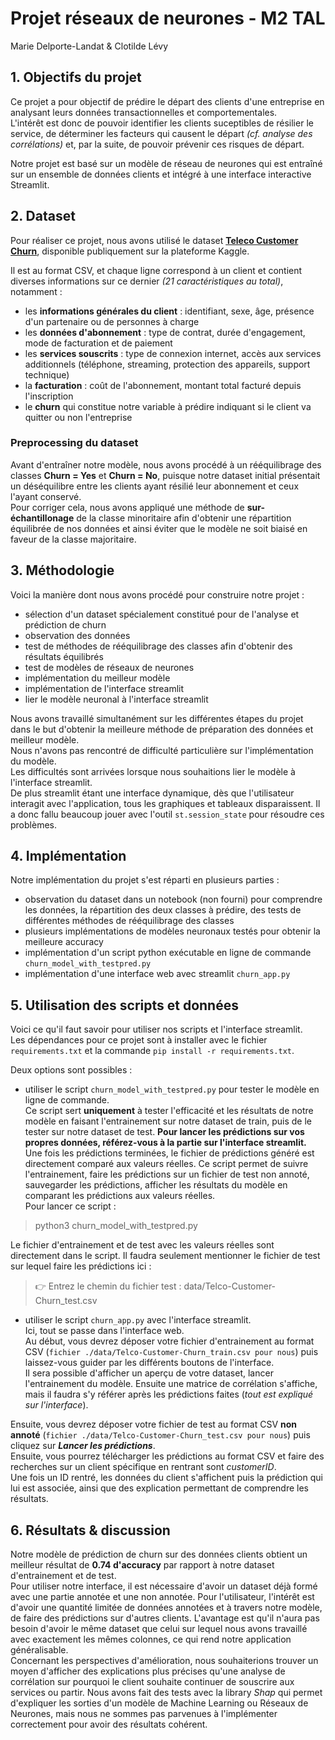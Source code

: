 # Projet réseaux de neurones - M2 TAL  
Marie Delporte-Landat & Clotilde Lévy

## 1. Objectifs du projet  
Ce projet a pour objectif de prédire le départ des clients d'une entreprise en analysant leurs données transactionnelles et comportementales.  
L'intérêt est donc de pouvoir identifier les clients suceptibles de résilier le service, de déterminer les facteurs qui causent le départ _(cf. analyse des corrélations)_ et, par la suite, de pouvoir prévenir ces risques de départ.  

Notre projet est basé sur un modèle de réseau de neurones qui est entraîné sur un ensemble de données clients et intégré à une interface interactive Streamlit. 

## 2. Dataset
Pour réaliser ce projet, nous avons utilisé le dataset [**Teleco Customer Churn**](https://www.kaggle.com/datasets/blastchar/telco-customer-churn), disponible publiquement sur la plateforme Kaggle.

Il est au format CSV, et chaque ligne correspond à un client et contient diverses informations sur ce dernier _(21 caractéristiques au total)_, notamment :  
- les **informations générales du client** : identifiant, sexe, âge, présence d'un partenaire ou de personnes à charge  
- les **données d'abonnement** : type de contrat, durée d'engagement, mode de facturation et de paiement  
- les **services souscrits** : type de connexion internet, accès aux services additionnels (téléphone, streaming, protection des appareils, support technique)  
- la **facturation** : coût de l'abonnement, montant total facturé depuis l'inscription  
- le **churn** qui constitue notre variable à prédire indiquant si le client va quitter ou non l'entreprise  

### Preprocessing du dataset
Avant d'entraîner notre modèle, nous avons procédé à un rééquilibrage des classes **Churn = Yes** et **Churn = No**, puisque notre dataset initial présentait un déséquilibre entre les clients ayant résilié leur abonnement et ceux l'ayant conservé.  
Pour corriger cela, nous avons appliqué une méthode de **sur-échantillonage** de la classe minoritaire afin d'obtenir une répartition équilibrée de nos données et ainsi éviter que le modèle ne soit biaisé en faveur de la classe majoritaire.  


## 3. Méthodologie
Voici la manière dont nous avons procédé pour construire notre projet :  
- sélection d'un dataset spécialement constitué pour de l'analyse et prédiction de churn
- observation des données
- test de méthodes de rééquilibrage des classes afin d'obtenir des résultats équilibrés
- test de modèles de réseaux de neurones
- implémentation du meilleur modèle
- implémentation de l'interface streamlit
- lier le modèle neuronal à l'interface streamlit  

Nous avons travaillé simultanément sur les différentes étapes du projet dans le but d'obtenir la meilleure méthode de préparation des données et meilleur modèle.  
Nous n'avons pas rencontré de difficulté particulière sur l'implémentation du modèle.  
Les difficultés sont arrivées lorsque nous souhaitions lier le modèle à l'interface streamlit.  
De plus streamlit étant une interface dynamique, dès que l'utilisateur interagit avec l'application, tous les graphiques et tableaux disparaissent. Il a donc fallu beaucoup jouer avec l'outil ```st.session_state``` pour résoudre ces problèmes.  



## 4. Implémentation
Notre implémentation du projet s'est réparti en plusieurs parties :  
- observation du dataset dans un notebook (non fourni) pour comprendre les données, la répartition des deux classes à prédire, des tests de différentes méthodes de rééquilibrage des classes
- plusieurs implémentations de modèles neuronaux testés pour obtenir la meilleure accuracy
- implémentation d'un script python exécutable en ligne de commande ```churn_model_with_testpred.py```
- implémentation d'une interface web avec streamlit ```churn_app.py```


## 5. Utilisation des scripts et données
Voici ce qu'il faut savoir pour utiliser nos scripts et l'interface streamlit.  
Les dépendances pour ce projet sont à installer avec le fichier ```requirements.txt``` et la commande ```pip install -r requirements.txt```.  


Deux options sont possibles :  

- utiliser le script ```churn_model_with_testpred.py``` pour tester le modèle en ligne de commande.  
Ce script sert **uniquement** à tester l'efficacité et les résultats de notre modèle en faisant l'entrainement sur notre dataset de train, puis de le tester sur notre dataset de test. **Pour lancer les prédictions sur vos propres données, référez-vous à la partie sur l'interface streamlit.** Une fois les prédictions terminées, le fichier de prédictions généré est directement comparé aux valeurs réelles. Ce script permet de suivre l'entrainement, faire les prédictions sur un fichier de test non annoté, sauvegarder les prédictions, afficher les résultats du modèle en comparant les prédictions aux valeurs réelles.  
Pour lancer ce script : 
> python3 churn_model_with_testpred.py   

Le fichier d'entrainement et de test avec les valeurs réelles sont directement dans le script. Il faudra seulement mentionner le fichier de test sur lequel faire les prédictions ici :  

>  👉 Entrez le chemin du fichier test : data/Telco-Customer-Churn_test.csv  

- utiliser le script ```churn_app.py``` avec l'interface streamlit.  
Ici, tout se passe dans l'interface web.  
Au début, vous devrez déposer votre fichier d'entrainement au format CSV (```fichier ./data/Telco-Customer-Churn_train.csv pour nous```) puis laissez-vous guider par les différents boutons de l'interface.  
Il sera possible d'afficher un aperçu de votre dataset, lancer l'entrainement du modèle. Ensuite une matrice de corrélation s'affiche, mais il faudra s'y référer après les prédictions faites (*tout est expliqué sur l'interface*).  

Ensuite, vous devrez déposer votre fichier de test au format CSV **non annoté** (```fichier ./data/Telco-Customer-Churn_test.csv pour nous```) puis cliquez sur **_Lancer les prédictions_**.  
Ensuite, vous pourrez télécharger les prédictions au format CSV et faire des recherches sur un client spécifique en rentrant sont *customerID*.  
Une fois un ID rentré, les données du client s'affichent puis la prédiction qui lui est associée, ainsi que des explication permettant de comprendre les résultats.  


## 6. Résultats & discussion
Notre modèle de prédiction de churn sur des données clients obtient un meilleur résultat de **0.74 d'accuracy** par rapport à notre dataset d'entrainement et de test.  
Pour utiliser notre interface, il est nécessaire d'avoir un dataset déjà formé avec une partie annotée et une non annotée. Pour l'utilisateur, l'intérêt est d'avoir une quantité limitée de données annotées et à travers notre modèle, de faire des prédictions sur d'autres clients. L'avantage est qu'il n'aura pas besoin d'avoir le même dataset que celui sur lequel nous avons travaillé avec exactement les mêmes colonnes, ce qui rend notre application généralisable.  
Concernant les perspectives d'amélioration, nous souhaiterions trouver un moyen d'afficher des explications plus précises qu'une analyse de corrélation sur pourquoi le client souhaite continuer de souscrire aux services ou partir. Nous avons fait des tests avec la library *Shap* qui permet d'expliquer les sorties d'un modèle de Machine Learning ou Réseaux de Neurones, mais nous ne sommes pas parvenues à l'implémenter correctement pour avoir des résultats cohérent.  